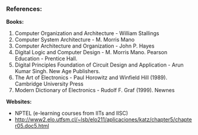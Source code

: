 ### References:

**Books:**

1. Computer Organization and Architecture - William Stallings
2. Computer System Architecture - M. Morris Mano
3. Computer Architecture and Organization - John P. Hayes
4. Digital Logic and Computer Design - M. Morris Mano. Pearson Education - Prentice Hall.
5. Digital Principles Foundation of Circuit Design and Application - Arun Kumar Singh. New Age Publishers.
6. The Art of Electronics - Paul Horowitz and Winfield Hill (1989). Cambridge University Press
7. Modern Dictionary of Electronics - Rudolf F. Graf (1999). Newnes

**Websites:**
- NPTEL (e-learning courses from IITs and IISC)
- http://www2.elo.utfsm.cl/~lsb/elo211/aplicaciones/katz/chapter5/chapter05.doc5.html
